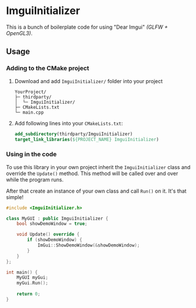 # ImguiInitializer

This is a bunch of boilerplate code for using "Dear Imgui" _(GLFW + OpenGL3)_.

## Usage

### Adding to the CMake project

1. Download and add `ImguiInitializer/` folder into your project
    ```text
    YourProject/
    ├─ thirdparty/
    │  └─ ImguiInitializer/
    ├─ CMakeLists.txt
    └─ main.cpp
    ```
2. Add following lines into your `CMakeLists.txt`:
   ```cmake
   add_subdirectory(thirdparty/ImguiInitializer)
   target_link_libraries(${PROJECT_NAME} ImguiInitializer)
   ```

### Using in the code

To use this library in your own project inherit the `ImguiInitializer` class and override
the `Update()` method. This method will be called over and over while the program runs.

After that create an instance of your own class and call `Run()` on it. It's that simple!

```C++
#include <ImguiInitializer.h>

class MyGUI : public ImguiInitializer {
    bool showDemoWindow = true;

    void Update() override {
        if (showDemoWindow) {
            ImGui::ShowDemoWindow(&showDemoWindow);
        }
    }
};

int main() {
    MyGUI myGui;
    myGui.Run();
    
    return 0;
}
```
